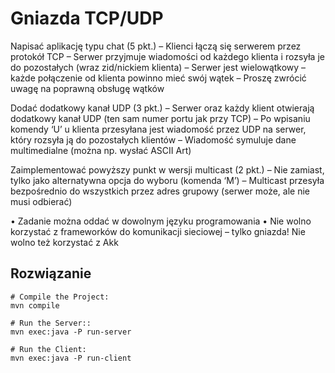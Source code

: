 # Gniazda TCP/UDP

Napisać aplikację typu chat (5 pkt.)
– Klienci łączą się serwerem przez protokół TCP
– Serwer przyjmuje wiadomości od każdego klienta i rozsyła je do pozostałych (wraz zid/nickiem klienta)
– Serwer jest wielowątkowy – każde połączenie od klienta powinno mieć swój wątek
– Proszę zwrócić uwagę na poprawną obsługę wątków

Dodać dodatkowy kanał UDP (3 pkt.)
– Serwer oraz każdy klient otwierają dodatkowy kanał UDP (ten sam numer portu jak przy TCP)
– Po wpisaniu komendy ‘U’ u klienta przesyłana jest wiadomość przez UDP na serwer, który rozsyła ją do pozostałych klientów
– Wiadomość symuluje dane multimedialne (można np. wysłać ASCII Art)

Zaimplementować powyższy punkt w wersji multicast (2 pkt.)
– Nie zamiast, tylko jako alternatywna opcja do wyboru (komenda ‘M’)
– Multicast przesyła bezpośrednio do wszystkich przez adres grupowy (serwer może, ale nie musi odbierać)

• Zadanie można oddać w dowolnym języku programowania
• Nie wolno korzystać z frameworków do komunikacji sieciowej – tylko gniazda! Nie wolno też korzystać z Akk

## Rozwiązanie 

```
# Compile the Project:
mvn compile
```

```
# Run the Server::
mvn exec:java -P run-server
```

```
# Run the Client:
mvn exec:java -P run-client
```